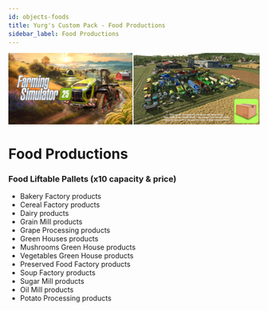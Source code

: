 ```yaml
---
id: objects-foods
title: Yurg's Custom Pack - Food Productions
sidebar_label: Food Productions
---
```

[![](modHeader.png)](modScreen.png)
# Food Productions

### Food Liftable Pallets (x10 capacity & price)
- Bakery Factory products
- Cereal Factory products
- Dairy products
- Grain Mill products
- Grape Processing products
- Green Houses products
- Mushrooms Green House products
- Vegetables Green House products
- Preserved Food Factory products
- Soup Factory products
- Sugar Mill products
- Oil Mill products
- Potato Processing products
